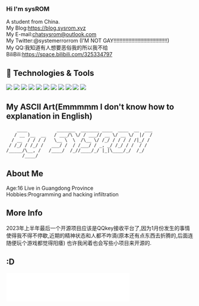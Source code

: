 ### Hi I'm sysROM
A student from China.<br>
My Blog:https://blog.sysrom.xyz <br>
My E-mail:chatsysrom@outlook.com<br>
My Twitter:@systemerrorrom (I'M NOT GAY!!!!!!!!!!!!!!!!!!!!!!!!!!!!!!!!!!!!)<br>
My QQ:我知道有人想要恶俗我的所以我不给<br>
BiliBili:https://space.bilibili.com/325334797 <br>
## 🔧 Technologies & Tools
![](https://img.shields.io/badge/OS-Windows10-informational?style=flat&logo=Windows&logoColor=white&color=00FFFF)
![](https://img.shields.io/badge/Editor-VisualStudio2019-informational?style=flat&logo=visualstudiocode&logoColor=white&color=00FFFF)
![](https://img.shields.io/badge/Editor-VisualStudio2022-informational?style=flat&logo=visualstudiocode&logoColor=white&color=00FFFF)
![](https://img.shields.io/badge/Editor-VisualStudioCode-informational?style=flat&logo=visualstudiocode&logoColor=white&color=00FFFF)
![](https://img.shields.io/badge/Editor-IntelliJ_IDEA-informational?style=flat&logo=intellij-idea&logoColor=white&color=00FFFF)
![](https://img.shields.io/badge/Code-C++-informational?style=flat&logo=C++&logoColor=white&color=00FFFF)
![](https://img.shields.io/badge/Code-WindowsDriver-informational?style=flat&logo=Driver&logoColor=white&color=00FFFF)
![](https://img.shields.io/badge/Code-CSharp-informational?style=flat&logo=CSharp&logoColor=white&color=00FFFF)
![](https://img.shields.io/badge/Code-Python-informational?style=flat&logo=python&logoColor=white&color=00FFFF)
![](https://img.shields.io/badge/Code-Java-informational?style=flat&logo=java&logoColor=white&color=00FFFF)
![](https://img.shields.io/badge/Code-Golang-informational?style=flat&logo=go&logoColor=white&color=00FFFF)
## My ASCII Art(Emmmmm I don't know how to explanation in English)
```
    ____           _______  _______ ____  ____  __  ___
   / __ )__  __   / ___/\ \/ / ___// __ \/ __ \/  |/  /
  / __  / / / /   \__ \  \  /\__ \/ /_/ / / / / /|_/ / 
 / /_/ / /_/ /   ___/ /  / /___/ / _, _/ /_/ / /  / /  
/_____/\__, /   /____/  /_//____/_/ |_|\____/_/  /_/   
      /____/                                           
```      
## About Me
Age:16   Live in Guangdong Province<br>
Hobbies:Programming and hacking infiltration<br>

## More Info
2023年上半年最后一个开源项目应该是QQkey接收平台了,因为1月份发生的事情使得我不得不停歇,近期的精神状态和人都不咋滴(原本还有点东西去折腾的,后面连随便玩个游戏都觉得阳痿)
也许我闲着也会写些小项目来开源的.
## :D
<iframe frameborder="0" border="1" marginwidth="0" marginheight="0" width=333 height=77 src="//music.163.com/outchain/player?type=2&id=1501478613&auto=1&height=66">
</iframe>
